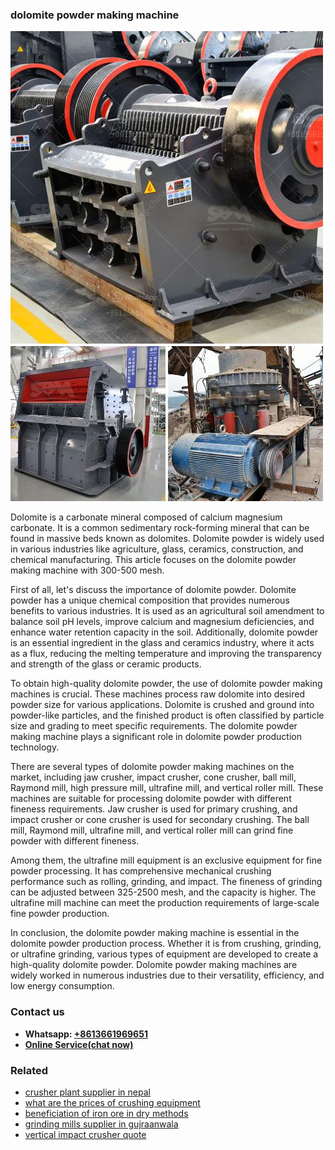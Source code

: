 <h3>dolomite powder making machine</h3><img src='1708499479.jpg' alt=''><p>Dolomite is a carbonate mineral composed of calcium magnesium carbonate. It is a common sedimentary rock-forming mineral that can be found in massive beds known as dolomites. Dolomite powder is widely used in various industries like agriculture, glass, ceramics, construction, and chemical manufacturing. This article focuses on the dolomite powder making machine with 300-500 mesh.</p><p>First of all, let's discuss the importance of dolomite powder. Dolomite powder has a unique chemical composition that provides numerous benefits to various industries. It is used as an agricultural soil amendment to balance soil pH levels, improve calcium and magnesium deficiencies, and enhance water retention capacity in the soil. Additionally, dolomite powder is an essential ingredient in the glass and ceramics industry, where it acts as a flux, reducing the melting temperature and improving the transparency and strength of the glass or ceramic products.</p><p>To obtain high-quality dolomite powder, the use of dolomite powder making machines is crucial. These machines process raw dolomite into desired powder size for various applications. Dolomite is crushed and ground into powder-like particles, and the finished product is often classified by particle size and grading to meet specific requirements. The dolomite powder making machine plays a significant role in dolomite powder production technology.</p><p>There are several types of dolomite powder making machines on the market, including jaw crusher, impact crusher, cone crusher, ball mill, Raymond mill, high pressure mill, ultrafine mill, and vertical roller mill. These machines are suitable for processing dolomite powder with different fineness requirements. Jaw crusher is used for primary crushing, and impact crusher or cone crusher is used for secondary crushing. The ball mill, Raymond mill, ultrafine mill, and vertical roller mill can grind fine powder with different fineness.</p><p>Among them, the ultrafine mill equipment is an exclusive equipment for fine powder processing. It has comprehensive mechanical crushing performance such as rolling, grinding, and impact. The fineness of grinding can be adjusted between 325-2500 mesh, and the capacity is higher. The ultrafine mill machine can meet the production requirements of large-scale fine powder production.</p><p>In conclusion, the dolomite powder making machine is essential in the dolomite powder production process. Whether it is from crushing, grinding, or ultrafine grinding, various types of equipment are developed to create a high-quality dolomite powder. Dolomite powder making machines are widely worked in numerous industries due to their versatility, efficiency, and low energy consumption.</p><h3>Contact us</h3><ul><li><strong>Whatsapp:&nbsp;<a href="https://wa.me/8613661969651">+8613661969651</a></strong></li><li><a href="https://swt.shibang-china.com/?git&amp;zhl&amp;dolomite powder making machine"><strong>Online Service(chat now)</strong></a></li></ul><h3>Related</h3><ul><li><a href='crusher plant supplier in nepal.md'>crusher plant supplier in nepal</a></li><li><a href='what are the prices of crushing equipment.md'>what are the prices of crushing equipment</a></li><li><a href='beneficiation of iron ore in dry methods.md'>beneficiation of iron ore in dry methods</a></li><li><a href='grinding mills supplier in gujraanwala.md'>grinding mills supplier in gujraanwala</a></li><li><a href='vertical impact crusher quote.md'>vertical impact crusher quote</a></li></ul>
